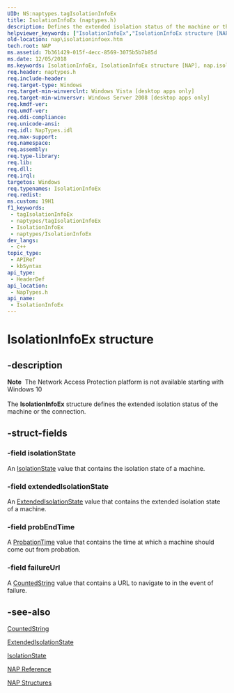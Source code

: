 ```yaml
---
UID: NS:naptypes.tagIsolationInfoEx
title: IsolationInfoEx (naptypes.h)
description: Defines the extended isolation status of the machine or the connection.
helpviewer_keywords: ["IsolationInfoEx","IsolationInfoEx structure [NAP]","nap.isolationinfoex","naptypes/IsolationInfoEx"]
old-location: nap\isolationinfoex.htm
tech.root: NAP
ms.assetid: 7b361429-015f-4ecc-8569-3075b5b7b85d
ms.date: 12/05/2018
ms.keywords: IsolationInfoEx, IsolationInfoEx structure [NAP], nap.isolationinfoex, naptypes/IsolationInfoEx
req.header: naptypes.h
req.include-header: 
req.target-type: Windows
req.target-min-winverclnt: Windows Vista [desktop apps only]
req.target-min-winversvr: Windows Server 2008 [desktop apps only]
req.kmdf-ver: 
req.umdf-ver: 
req.ddi-compliance: 
req.unicode-ansi: 
req.idl: NapTypes.idl
req.max-support: 
req.namespace: 
req.assembly: 
req.type-library: 
req.lib: 
req.dll: 
req.irql: 
targetos: Windows
req.typenames: IsolationInfoEx
req.redist: 
ms.custom: 19H1
f1_keywords:
 - tagIsolationInfoEx
 - naptypes/tagIsolationInfoEx
 - IsolationInfoEx
 - naptypes/IsolationInfoEx
dev_langs:
 - c++
topic_type:
 - APIRef
 - kbSyntax
api_type:
 - HeaderDef
api_location:
 - NapTypes.h
api_name:
 - IsolationInfoEx
---
```


# IsolationInfoEx structure


## -description

<div class="alert"><b>Note</b>  The Network Access Protection platform is not available starting with Windows 10</div><div> </div>The <b>IsolationInfoEx</b> structure defines the extended isolation status of the machine or the connection.

## -struct-fields

### -field isolationState

An <a href="/windows/desktop/api/naptypes/ne-naptypes-isolationstate">IsolationState</a> value that contains the isolation state of a machine.

### -field extendedIsolationState

An <a href="/windows/desktop/api/naptypes/ne-naptypes-extendedisolationstate">ExtendedIsolationState</a> value that contains the extended isolation state of a machine.

### -field probEndTime

A <a href="/windows/desktop/NAP/nap-datatypes">ProbationTime</a> value that contains the time at which a machine should come out from probation.

### -field failureUrl

A <a href="/windows/desktop/api/naptypes/ns-naptypes-countedstring">CountedString</a> value that contains a URL to navigate to in the event of failure.

## -see-also

<a href="/windows/desktop/api/naptypes/ns-naptypes-countedstring">CountedString</a>



<a href="/windows/desktop/api/naptypes/ne-naptypes-extendedisolationstate">ExtendedIsolationState</a>



<a href="/windows/desktop/api/naptypes/ne-naptypes-isolationstate">IsolationState</a>



<a href="/windows/desktop/NAP/nap-reference">NAP Reference</a>



<a href="/windows/desktop/NAP/nap-structures">NAP Structures</a>